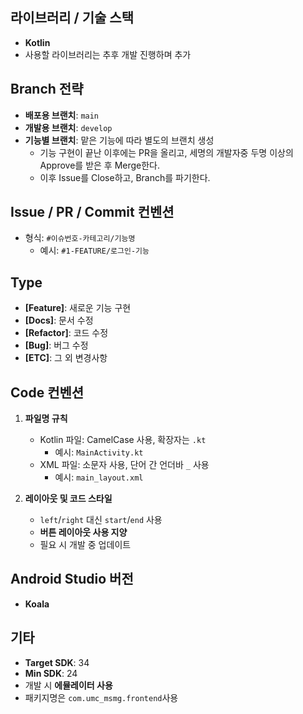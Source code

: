 ## 라이브러리 / 기술 스택
- **Kotlin**
- 사용할 라이브러리는 추후 개발 진행하며 추가


## Branch 전략
- **배포용 브랜치**: `main`
- **개발용 브랜치**: `develop`
- **기능별 브랜치**: 맡은 기능에 따라 별도의 브랜치 생성
  - 기능 구현이 끝난 이후에는 PR을 올리고, 세명의 개발자중 두명 이상의 Approve를 받은 후 Merge한다.
  - 이후 Issue를 Close하고, Branch를 파기한다. 


## Issue / PR / Commit 컨벤션
- 형식: `#이슈번호-카테고리/기능명`
  - 예시: `#1-FEATURE/로그인-기능`


## Type
- **[Feature]**: 새로운 기능 구현
- **[Docs]**: 문서 수정
- **[Refactor]**: 코드 수정
- **[Bug]**: 버그 수정
- **[ETC]**: 그 외 변경사항


## Code 컨벤션
1. **파일명 규칙**  
   - Kotlin 파일: CamelCase 사용, 확장자는 `.kt`  
     - 예시: `MainActivity.kt`
   - XML 파일: 소문자 사용, 단어 간 언더바 `_` 사용  
     - 예시: `main_layout.xml`

2. **레이아웃 및 코드 스타일**  
   - `left`/`right` 대신 `start`/`end` 사용
   - **버튼 레이아웃 사용 지양**
   - 필요 시 개발 중 업데이트


## Android Studio 버전
- **Koala**


## 기타
- **Target SDK**: 34  
- **Min SDK**: 24  
- 개발 시 **에뮬레이터 사용**
- 패키지명은 `com.umc_msmg.frontend`사용
